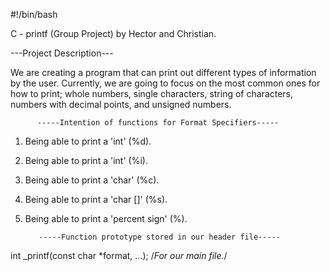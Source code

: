 #!/bin/bash

C - printf (Group Project)
  by Hector and Christian.


---Project Description---

We are creating a program that can print out different types of information by the user.
Currently, we are going to focus on the most common ones for how to print; whole numbers, single
characters, string of characters, numbers with decimal points, and unsigned numbers.


          -----Intention of functions for Format Specifiers-----

1) Being able to print a 'int' (%d).

2) Being able to print a 'int' (%i).

3) Being able to print a 'char' (%c).

4) Being able to print a 'char []' (%s).

5) Being able to print a 'percent sign' (%).



          -----Function prototype stored in our header file-----

int _printf(const char *format, ...); /*For our main file.*/
